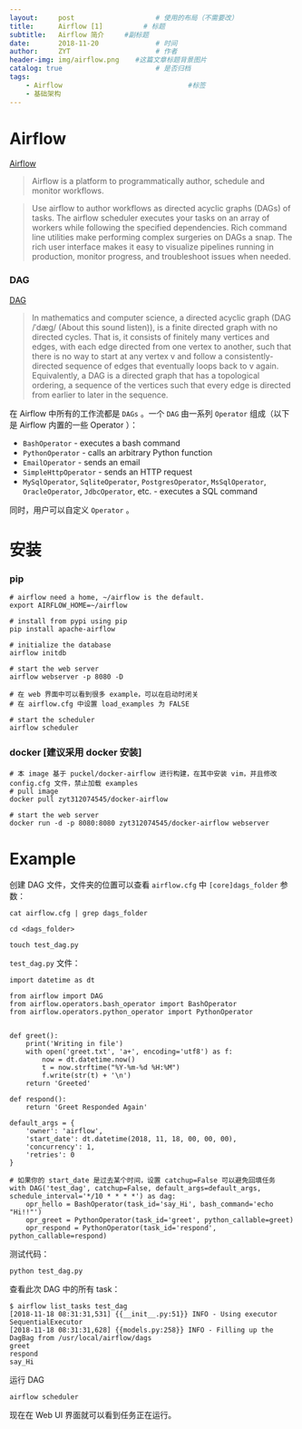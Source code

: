 ```yaml
---
layout:     post                    # 使用的布局（不需要改）
title:      Airflow [1]          # 标题 
subtitle:   Airflow 简介     #副标题
date:       2018-11-20              # 时间
author:     ZYT                     # 作者
header-img: img/airflow.png    #这篇文章标题背景图片
catalog: true                       # 是否归档
tags:
    - Airflow                               #标签
    - 基础架构
---
```


# Airflow

[Airflow](https://github.com/apache/incubator-airflow)

> Airflow is a platform to programmatically author, schedule and monitor workflows.

> Use airflow to author workflows as directed acyclic graphs (DAGs) of tasks. The airflow scheduler executes your tasks on an array of workers while following the specified dependencies. Rich command line utilities make performing complex surgeries on DAGs a snap. The rich user interface makes it easy to visualize pipelines running in production, monitor progress, and troubleshoot issues when needed.

### DAG

[DAG](https://www.wikiwand.com/en/Directed_acyclic_graph)

> In mathematics and computer science, a directed acyclic graph (DAG /ˈdæɡ/ (About this sound listen)), is a finite directed graph with no directed cycles. That is, it consists of finitely many vertices and edges, with each edge directed from one vertex to another, such that there is no way to start at any vertex v and follow a consistently-directed sequence of edges that eventually loops back to v again. Equivalently, a DAG is a directed graph that has a topological ordering, a sequence of the vertices such that every edge is directed from earlier to later in the sequence.

在 Airflow 中所有的工作流都是 `DAGs` 。一个 `DAG` 由一系列 `Operator` 组成（以下是 Airflow 内置的一些 Operator ）：

- `BashOperator` - executes a bash command
- `PythonOperator` - calls an arbitrary Python function
- `EmailOperator` - sends an email
- `SimpleHttpOperator` - sends an HTTP request
- `MySqlOperator`, `SqliteOperator`, `PostgresOperator`, `MsSqlOperator`, `OracleOperator`, `JdbcOperator`, etc. - executes a SQL command

同时，用户可以自定义 `Operator` 。

# 安装

### pip

```
# airflow need a home, ~/airflow is the default.
export AIRFLOW_HOME=~/airflow

# install from pypi using pip
pip install apache-airflow

# initialize the database
airflow initdb

# start the web server
airflow webserver -p 8080 -D

# 在 web 界面中可以看到很多 example，可以在启动时闭关
# 在 airflow.cfg 中设置 load_examples 为 FALSE

# start the scheduler
airflow scheduler
```

### docker [建议采用 docker 安装]

```
# 本 image 基于 puckel/docker-airflow 进行构建，在其中安装 vim，并且修改 config.cfg 文件，禁止加载 examples
# pull image
docker pull zyt312074545/docker-airflow

# start the web server
docker run -d -p 8080:8080 zyt312074545/docker-airflow webserver
```

# Example

创建 DAG 文件，文件夹的位置可以查看 `airflow.cfg` 中 `[core]dags_folder` 参数：

```
cat airflow.cfg | grep dags_folder

cd <dags_folder>

touch test_dag.py
```

`test_dag.py` 文件：

```
import datetime as dt

from airflow import DAG
from airflow.operators.bash_operator import BashOperator
from airflow.operators.python_operator import PythonOperator


def greet():
    print('Writing in file')
    with open('greet.txt', 'a+', encoding='utf8') as f:
        now = dt.datetime.now()
        t = now.strftime("%Y-%m-%d %H:%M")
        f.write(str(t) + '\n')
    return 'Greeted'

def respond():
    return 'Greet Responded Again'

default_args = {
    'owner': 'airflow',
    'start_date': dt.datetime(2018, 11, 18, 00, 00, 00),
    'concurrency': 1,
    'retries': 0
}

# 如果你的 start_date 是过去某个时间，设置 catchup=False 可以避免回填任务
with DAG('test_dag', catchup=False, default_args=default_args, schedule_interval='*/10 * * * *') as dag:
    opr_hello = BashOperator(task_id='say_Hi', bash_command='echo "Hi!!"')
    opr_greet = PythonOperator(task_id='greet', python_callable=greet)
    opr_respond = PythonOperator(task_id='respond', python_callable=respond)
```

测试代码：

```
python test_dag.py
```

查看此次 DAG 中的所有 task：

```
$ airflow list_tasks test_dag
[2018-11-18 08:31:31,531] {{__init__.py:51}} INFO - Using executor SequentialExecutor
[2018-11-18 08:31:31,628] {{models.py:258}} INFO - Filling up the DagBag from /usr/local/airflow/dags
greet
respond
say_Hi
```

运行 DAG

```
airflow scheduler
```

现在在 Web UI 界面就可以看到任务正在运行。
